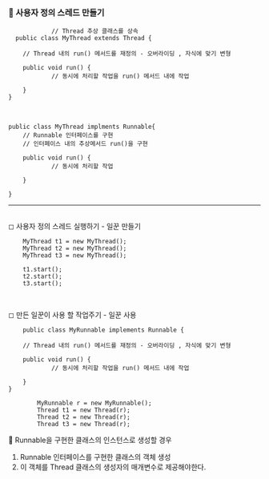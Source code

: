 ### 🔹 사용자 정의 스레드 만들기

                // Thread 추상 클래스를 상속
      public class MyThread extends Thread { 

        // Thread 내의 run() 메서드를 재정의 - 오버라이딩 , 자식에 맞기 변형 
        
        public void run() { 
                // 동시에 처리할 작업을 run() 메서드 내에 작업

        }
    }

<br>

    public class MyThread implments Runnable{
        // Runnable 인터페이스를 구현 
        // 인터페이스 내의 추상메서드 run()을 구현
        
        public void run() { 
                // 동시에 처리할 작업
        
        }

    }

----

<br>
◻ 사용자 정의 스레드 실행하기 - 일꾼 만들기
<br>

        MyThread t1 = new MyThread();
        MyThread t2 = new MyThread();
        MyThread t3 = new MyThread();
        
        t1.start();
        t2.start();
        t3.start();

<br>

◻ 만든 일꾼이 사용 할 작업주기 - 일꾼 사용

        public class MyRunnable implements Runnable {

        // Thread 내의 run() 메서드를 재정의 - 오버라이딩 , 자식에 맞기 변형 
        
        public void run() { 
                // 동시에 처리할 작업을 run() 메서드 내에 작업

        }
    }
    
            MyRunnable r = new MyRunnable();
            Thread t1 = new Thread(r);
            Thread t2 = new Thread(r);
            Thread t3 = new Thread(r);

📌 Runnable을 구현한 클래스의 인스턴스로 생성할 경우

1. Runnable 인터페이스를 구현한 클래스의 객체 생성
2. 이 객체를 Thread 클래스의 생성자의 매개변수로 제공해야한다.
